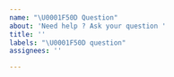 ```yaml
---
name: "\U0001F50D️ Question"
about: 'Need help ? Ask your question '
title: ''
labels: "\U0001F50D️ question"
assignees: ''

---
```



